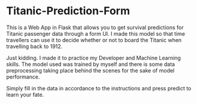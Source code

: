 # Titanic-Prediction-Form
This is a Web App in Flask that allows you to get survival predictions for Titanic passenger data through a form UI. I made this model so that time travellers can use it to decide whether or not to board the Titanic when travelling back to 1912.

Just kidding. I made it to practice my Developer and Machine Learning skills. The model used was trained by myself and there is some data preprocessing taking place behind the scenes for the sake of model performance. 

Simply fill in the data in accordance to the instructions and press predict to learn your fate.
